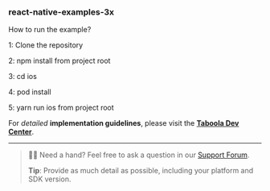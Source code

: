 ### react-native-examples-3x

How to run the example?

1: Clone the repository

2: npm install from project root

3: cd ios

4: pod install

5: yarn run ios from project root

For _detailed_ **implementation guidelines**, please visit the **[Taboola Dev Center](https://developers.taboola.com/taboolasdk/docs/sdk-3x-react-native-plugin)**.

----

> 💁🏻 Need a hand?
> Feel free to ask a question in our [Support Forum](https://sdk.taboola.com/taboolasdk/discuss).
> 
> **Tip**: Provide as much detail as possible, including your platform and SDK version.
